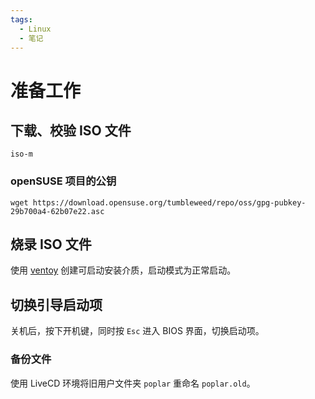 ```yaml
---
tags:
  - Linux
  - 笔记
---
```


# 准备工作

## 下载、校验 ISO 文件

```
iso-m
```

### openSUSE 项目的公钥

```
wget https://download.opensuse.org/tumbleweed/repo/oss/gpg-pubkey-29b700a4-62b07e22.asc
```

## 烧录 ISO 文件

使用 [ventoy] 创建可启动安装介质，启动模式为正常启动。

[ventoy]: https://github.com/ventoy/Ventoy

## 切换引导启动项

关机后，按下开机键，同时按 `Esc` 进入 BIOS 界面，切换启动项。

### 备份文件

使用 LiveCD 环境将旧用户文件夹 `poplar` 重命名 `poplar.old`。